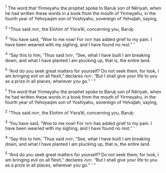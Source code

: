 <sup>1</sup> The word that Yirmeyahu the prophet spoke to Baruḵ son of Nĕriyah, when he had written these words in a book from the mouth of Yirmeyahu, in the fourth year of Yehoyaqim son of Yoshiyahu, sovereign of Yehuḏah, saying,

<sup>2</sup> “Thus said יהוה, the Elohim of Yisra’ĕl, concerning you, Baruḵ:

<sup>3</sup> ‘You have said, “Woe to me now! For יהוה has added grief to my pain. I have been wearied with my sighing, and I have found no rest.” ’

<sup>4</sup> “Say this to him, ‘Thus said יהוה, “See, what I have built I am breaking down, and what I have planted I am plucking up, that is, the entire land.

<sup>5</sup> “And do you seek great matters for yourself? Do not seek them, for look, I am bringing evil on all flesh,” declares יהוה. “But I shall give your life to you as a prize in all places, wherever you go.” ’ ”

<sup>1</sup> The word that Yirmeyahu the prophet spoke to Baruḵ son of Nĕriyah, when he had written these words in a book from the mouth of Yirmeyahu, in the fourth year of Yehoyaqim son of Yoshiyahu, sovereign of Yehuḏah, saying,

<sup>2</sup> “Thus said יהוה, the Elohim of Yisra’ĕl, concerning you, Baruḵ:

<sup>3</sup> ‘You have said, “Woe to me now! For יהוה has added grief to my pain. I have been wearied with my sighing, and I have found no rest.” ’

<sup>4</sup> “Say this to him, ‘Thus said יהוה, “See, what I have built I am breaking down, and what I have planted I am plucking up, that is, the entire land.

<sup>5</sup> “And do you seek great matters for yourself? Do not seek them, for look, I am bringing evil on all flesh,” declares יהוה. “But I shall give your life to you as a prize in all places, wherever you go.” ’ ”

